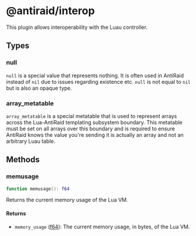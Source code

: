 # @antiraid/interop

This plugin allows interoperability with the Luau controller.

## Types

<div id="type.null" />

### null

`null` is a special value that represents nothing. It is often used in AntiRaid instead of `nil` due to issues regarding existence etc. `null` is not equal to `nil` but is also an opaque type.



<div id="type.array_metatable" />

### array_metatable

`array_metatable` is a special metatable that is used to represent arrays across the Lua-AntiRaid templating subsystem boundary. This metatable must be set on all arrays over this boundary and is required to ensure AntiRaid knows the value you're sending it is actually an array and not an arbitrary Luau table.



## Methods

### memusage

```lua
function memusage(): f64
```

Returns the current memory usage of the Lua VM.

#### Returns

- `memory_usage` ([f64](#type.f64)): The current memory usage, in bytes, of the Lua VM.
